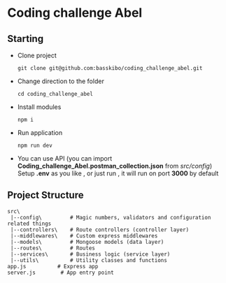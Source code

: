 # Coding challenge Abel

## Starting

-  Clone project

       git clone git@github.com:basskibo/coding_challenge_abel.git

-  Change direction to the folder

       cd coding_challenge_abel

-  Install modules

       npm i

-  Run application

       npm run dev

-  You can use API (you can import **Coding_challenge_Abel.postman_collection.json** from _src/config_)
   Setup **.env** as you like , or just run , it will run on port **3000** by default

## Project Structure

```
src\
 |--config\         # Magic numbers, validators and configuration related things
 |--controllers\    # Route controllers (controller layer)
 |--middlewares\    # Custom express middlewares
 |--models\         # Mongoose models (data layer)
 |--routes\         # Routes
 |--services\       # Business logic (service layer)
 |--utils\          # Utility classes and functions
app.js          # Express app
server.js        # App entry point
```
